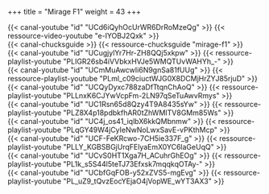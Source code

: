 +++
title = "Mirage F1"
weight = 43
+++

<div class="contenu"> <!-- le hangar de Sklang //-->
{{< canal-youtube "id" "UCd6iQyhOcUrWR6DrRoMzeQg" >}}
{{< ressource-video-youtube "e-IYOBJ2Qxk" >}}
</div>

<div class="contenu"> <!-- Chuck's guide //-->
{{< canal-chucksguide >}}
{{< ressource-chucksguide "mirage-f1" >}}
</div>

<div class="contenu"> <!-- Groupement de Chasse 22 //-->
{{< canal-youtube "id" "UCugjylYr7Hr-ZH8QQj5xkpw" >}}
{{< ressource-playlist-youtube "PLIGR26sb4iVVbkxHVJe5WMQTUvWAHYh_-" >}}
</div>

<div class="contenu"> <!-- RedKite //-->
{{< canal-youtube "id" "UCmMuAwcwIi6N9gnSa81fUUg" >}}
{{< ressource-playlist-youtube "PLml_c09ciuctWJG0X8DCMjHrZYJ85rjuD" >}}
</div>

<div class="contenu"> <!-- Heinlein //-->
{{< canal-youtube "id" "UCQyDyxc788zaDfTtqnChAoQ" >}}
{{< ressource-playlist-youtube "PLLnxK6CJYwVcpFm-2LN97qSeTuAwvRmys" >}}
</div>

<div class="contenu"> <!-- Spudknocker //-->
{{< canal-youtube "id" "UC1Rsn65d8Qzy4T9A8435sYw" >}}
{{< ressource-playlist-youtube "PLZ8X4p18pdbkfhAR0tZhWMITV8GMm85Ws" >}}
</div>

<div class="contenu"> <!-- Fox 3 DCS //-->
{{< canal-youtube "id" "UC4j_os41_iqlbX6kkQMbnmw" >}}
{{< ressource-playlist-youtube "PLqGY49W4jCyIeNwNoLwxSavE-vPKthMcp" >}}
</div>

<div class="contenu"> <!-- Deephack //-->
{{< canal-youtube "id" "UCF-FeKRcwo-7CH5ie337F_g" >}}
{{< ressource-playlist-youtube "PLLY_KGBSBGjUrqFElyaEmX0YC6laGeUqQ" >}}
</div>

<div class="contenu"> <!-- Dilixo //-->
{{< canal-youtube "id" "UCvS0HT1Xga7H_ACuhrGhEOg" >}}
{{< ressource-playlist-youtube "PL1k_s5S44l5teTJ73Efxsk7mqqkqOTAy-" >}}
</div>

<div class="contenu"> <!-- Commander Steinsch //-->
{{< canal-youtube "id" "UCbfGqFOB-y52xZVS5-mgEvg" >}}
{{< ressource-playlist-youtube "PL_uZ9_tQvzEocYEjaO4jVopWE_wYT3AX3" >}}
</div>

